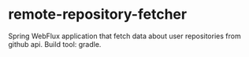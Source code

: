 # remote-repository-fetcher
Spring WebFlux application that fetch data about user repositories from github api. Build tool: gradle. 
